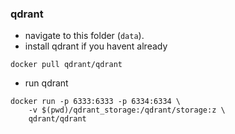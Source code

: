 ### qdrant

- navigate to this folder (`data`).
- install qdrant if you havent already

```
docker pull qdrant/qdrant
```

- run qdrant

```
docker run -p 6333:6333 -p 6334:6334 \
    -v $(pwd)/qdrant_storage:/qdrant/storage:z \
    qdrant/qdrant
```


